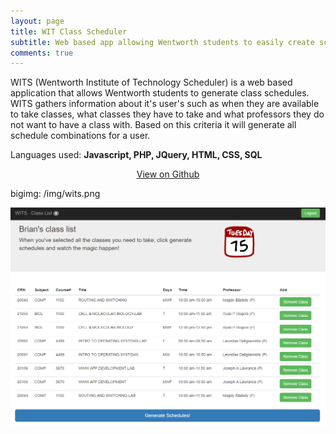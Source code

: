 ```yaml
---
layout: page
title: WIT Class Scheduler
subtitle: Web based app allowing Wentworth students to easily create schedules
comments: true
---
```


WITS (Wentworth Institute of Technology Scheduler) is a web based application that allows Wentworth students to generate class schedules. WITS gathers information about it's user's
such as when they are available to take classes, what classes they have to take and what professors they do not want to have a class with.
Based on this criteria it will generate all schedule combinations for a user.

Languages used: **Javascript, PHP, JQuery, HTML, CSS, SQL**

<p align="center"><a href="https://github.com/bford21/WITS">View on Github</a></p>

bigimg: /img/wits.png

![WITS Screenshot](img/wits.png) 